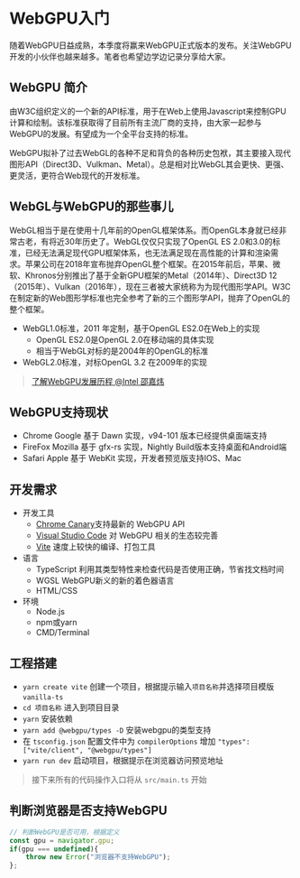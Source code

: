 # WebGPU入门

随着WebGPU日益成熟，本季度将赢来WebGPU正式版本的发布。关注WebGPU开发的小伙伴也越来越多。笔者也希望边学边记录分享给大家。


## WebGPU 简介

由W3C组织定义的一个新的API标准，用于在Web上使用Javascript来控制GPU计算和绘制。该标准获取得了目前所有主流厂商的支持，由大家一起参与WebGPU的发展。有望成为一个全平台支持的标准。

WebGPU拟补了过去WebGL的各种不足和背负的各种历史包袱，其主要接入现代图形API（Direct3D、Vulkman、Metal）。总是相对比WebGL其会更快、更强、更灵活，更符合Web现代的开发标准。


## WebGL与WebGPU的那些事儿

WebGL相当于是在使用十几年前的OpenGL框架体系。而OpenGL本身就已经非常古老，有将近30年历史了。WebGL仅仅只实现了OpenGL ES 2.0和3.0的标准，已经无法满足现代GPU框架体系，也无法满足现在高性能的计算和渲染需求。苹果公司在2018年宣布抛弃OpenGL整个框架。在2015年前后，苹果、微软、Khronos分别推出了基于全新GPU框架的Metal（2014年）、Direct3D 12（2015年）、Vulkan（2016年），现在三者被大家统称为为现代图形学API。W3C在制定新的Web图形学标准也完全参考了新的三个图形学API，抛弃了OpenGL的整个框架。

- WebGL1.0标准，2011 年定制，基于OpenGL ES2.0在Web上的实现
    - OpenGL ES2.0是OpenGL 2.0在移动端的具体实现
    - 相当于WebGL对标的是2004年的OpenGL的标准
- WebGL2.0标准，对标OpenGL 3.2 在2009年的实现

> [了解WebGPU发展历程 @Intel 邵嘉炜](https://www.bilibili.com/video/BV12i4y1d7KQ?spm_id_from=333.337.search-card.all.click)


## WebGPU支持现状

- Chrome Google 基于 Dawn 实现，v94-101 版本已经提供桌面端支持
- FireFox Mozilla 基于 gfx-rs 实现，Nightly Build版本支持桌面和Android端
- Safari Apple 基于 WebKit 实现，开发者预览版支持IOS、Mac


## 开发需求

- 开发工具
    - [Chrome Canary](https://www.google.cn/intl/zh-CN/chrome/canary/)支持最新的 WebGPU API
    - [Visual Studio Code](https://code.visualstudio.com/) 对 WebGPU 相关的生态较完善
    - [Vite](https://vitejs.dev/) 速度上较快的编译、打包工具
- 语言
    - TypeScript 利用其类型特性来检查代码是否使用正确，节省找文档时间
    - WGSL WebGPU新义的新的着色器语言
    - HTML/CSS
- 环境
    - Node.js
    - npm或yarn
    - CMD/Terminal


## 工程搭建

- `yarn create vite` 创建一个项目，根据提示输入`项目名称`并选择项目模版`vanilla-ts`
- `cd 项目名称` 进入到项目目录
- `yarn` 安装依赖
- `yarn add @webgpu/types -D` 安装webgpu的类型支持
- 在 `tsconfig.json` 配置文件中为 `compilerOptions` 增加 `"types": ["vite/client", "@webgpu/types"]`
- `yarn run dev` 启动项目，根据提示在浏览器访问预览地址

> 接下来所有的代码操作入口将从 `src/main.ts` 开始


## 判断浏览器是否支持WebGPU

```typescript
// 判断WebGPU是否可用，根据定义
const gpu = navigator.gpu;
if(gpu === undefined){
    throw new Error("浏览器不支持WebGPU");
};
```